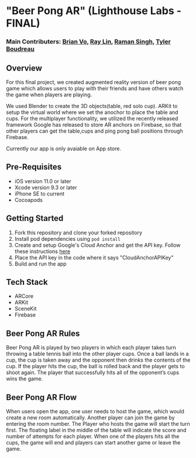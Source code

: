 # "Beer Pong AR" (Lighthouse Labs - FINAL)
### Main Contributers: [Brian Vo](https://github.com/brianpvo), [Ray Lin](https://github.com/rayjialin), [Raman Singh](https://github.com/singhraman4282), [Tyler Boudreau](https://github.com/thebestboudreau)

## Overview
For this final project, we created augmented reality version of beer pong game which allows users to play with their friends and have others watch the game when players are playing.

We used Blender to create the 3D objects(table, red solo cup). ARKit to setup the virtual world where we set the anochor to place the table and cups. For the multiplayer functionality, we utilized the recently released framework Google has released to store AR anchors on Firebase, so that other players can get the table,cups and ping pong ball positions through Firebase.

Currently our app is only avaiable on App store.

## Pre-Requisites
* iOS version 11.0 or later
* Xcode version 9.3 or later
* iPhone SE to current
* Cocoapods

## Getting Started
1. Fork this repository and clone your forked repository
2. Install pod dependencies using ```pod install``` 
3. Create and setup Google's Cloud Anchor and get the API key. Follow these instructions [here](https://developers.google.com/ar/develop/ios/cloud-anchors-quickstart-ios)
4. Place the API key in the code where it says "CloudAnchorAPIKey"
5. Build and run the app

## Tech Stack
* ARCore
* ARKit
* SceneKit
* Firebase

## Beer Pong AR Rules

Beer Pong AR is played by two players in which each player takes turn throwing a table tennis ball into the other player cups. Once a ball lands in a cup, the cup is taken away and the opponent then drinks the contents of the cup. If the player hits the cup, the ball is rolled back and the player gets to shoot again. The player that successfully hits all of the opponent’s cups wins the game.

## Beer Pong AR Flow

When users open the app, one user needs to host the game, which would create a new room automatically. Another player can join the game by entering the room number. The Player who hosts the game will start the turn first. The floating label in the middle of the table will indicate the score and number of attempts for each player. When one of the players hits all the cups, the game will end and players can start another game or leave the game.

